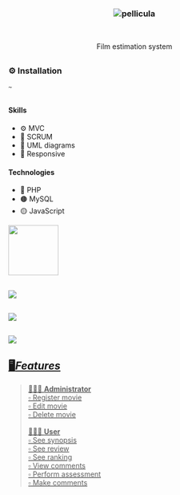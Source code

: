 ### <p align='center'> ![pellicula](https://github.com/fabioVitorio/pellicula_filmes_mvc/assets/109548564/85ce39dd-8736-4720-8592-2f8b7ccdc006) </p>
<br>
<p align='center'> Film estimation system <br></p>

##
### ⚙️ Installation
```bash
~
```
##
#### Skills
- ⚙️ MVC <br>
- 🔖 SCRUM <br>
- 📒 UML diagrams <br>
- 📱 Responsive
 #### Technologies
- 🔵 PHP <br>
- 🟤 MySQL <br>
- 🟡 JavaScript <br>

<div>
  <img height="100em" src="https://github-readme-stats.vercel.app/api/pin/?username=fabioVitorio&repo=pellicula_filmes"/>
  <a href="https://github.com/fabioVitorio">
</div>
  
##
<img src="https://user-images.githubusercontent.com/105173431/209452035-3cf1dac0-2cc7-4f16-b92a-34df31d6b95c.png" />
  
##
<img src="https://user-images.githubusercontent.com/105173431/209451990-afd0e315-2cf2-468c-9125-8fc8a3d9fc8a.png" />  
  
##
<img src="https://user-images.githubusercontent.com/105173431/209452024-174188f0-d7dc-4bae-82f6-12ddfd4d9bcc.png" /> 
  
  
## 🖥️*Features*
>👨🏻‍💻 **Administrator** <br>
>▫️ Register movie <br>
>▫️ Edit movie<br>
>▫️ Delete movie<br><br>
>🙎🏻‍♂ **User** <br>
>▫️ See synopsis <br>
>▫️ See review<br>
>▫️ See ranking <br>
>▫️ View comments<br>
>▫️ Perform assessment<br>
>▫️ Make comments<br>
